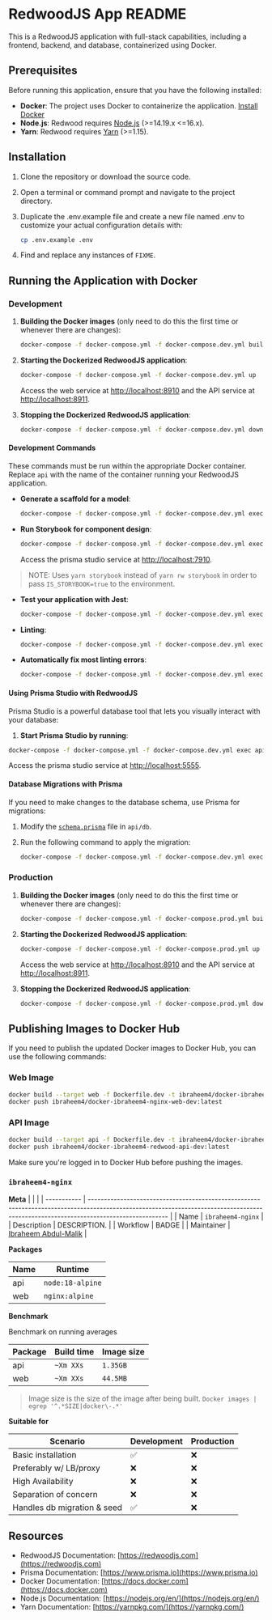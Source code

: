 # RedwoodJS App README

This is a RedwoodJS application with full-stack capabilities, including a frontend, backend, and database, containerized using Docker.

## Prerequisites

Before running this application, ensure that you have the following installed:

- **Docker**: The project uses Docker to containerize the application. [Install Docker](https://docs.docker.com/get-docker/)
- **Node.js**: Redwood requires [Node.js](https://nodejs.org/en/) (>=14.19.x <=16.x).
- **Yarn**: Redwood requires [Yarn](https://yarnpkg.com/) (>=1.15).

## Installation

1. Clone the repository or download the source code.
2. Open a terminal or command prompt and navigate to the project directory.
3. Duplicate the .env.example file and create a new file named .env to customize your actual configuration details with:

   ```bash
   cp .env.example .env
   ```

4. Find and replace any instances of `FIXME`.

## Running the Application with Docker

### Development

1. **Building the Docker images** (only need to do this the first time or whenever there are changes):

   ```bash
   docker-compose -f docker-compose.yml -f docker-compose.dev.yml build
   ```

2. **Starting the Dockerized RedwoodJS application**:

   ```bash
   docker-compose -f docker-compose.yml -f docker-compose.dev.yml up
   ```

   Access the web service at [http://localhost:8910](http://localhost:8910) and the API service at [http://localhost:8911](http://localhost:8911).

3. **Stopping the Dockerized RedwoodJS application**:

   ```bash
   docker-compose -f docker-compose.yml -f docker-compose.dev.yml down
   ```

#### Development Commands

These commands must be run within the appropriate Docker container. Replace `api` with the name of the container running your RedwoodJS application.

- **Generate a scaffold for a model**:

  ```bash
  docker-compose -f docker-compose.yml -f docker-compose.dev.yml exec api yarn redwood g scaffold post
  ```

- **Run Storybook for component design**:

  ```bash
  docker-compose -f docker-compose.yml -f docker-compose.dev.yml exec api yarn storybook
  ```

   Access the prisma studio service at [http://localhost:7910](http://localhost:7910).

> NOTE: Uses `yarn storybook` instead of `yarn rw storybook` in order to pass `IS_STORYBOOK=true` to the environment.

- **Test your application with Jest**:

  ```bash
  docker-compose -f docker-compose.yml -f docker-compose.dev.yml exec api yarn rw test
  ```

- **Linting**:

  ```bash
  docker-compose -f docker-compose.yml -f docker-compose.dev.yml exec api yarn rw lint
  ```

- **Automatically fix most linting errors**:

  ```bash
  docker-compose -f docker-compose.yml -f docker-compose.dev.yml exec api yarn rw lint --fix
  ```

#### Using Prisma Studio with RedwoodJS

Prisma Studio is a powerful database tool that lets you visually interact with your database:

1. **Start Prisma Studio by running**:

  ```bash
  docker-compose -f docker-compose.yml -f docker-compose.dev.yml exec api yarn rw prisma studio
  ```

   Access the prisma studio service at [http://localhost:5555](http://localhost:5555).

#### Database Migrations with Prisma

If you need to make changes to the database schema, use Prisma for migrations:

1. Modify the [`schema.prisma`](api/db/schema.prisma) file in `api/db`.
2. Run the following command to apply the migration:

   ```bash
   docker-compose -f docker-compose.yml -f docker-compose.dev.yml exec api yarn rw prisma migrate dev
   ```


### Production

1. **Building the Docker images** (only need to do this the first time or whenever there are changes):

   ```bash
   docker-compose -f docker-compose.yml -f docker-compose.prod.yml build
   ```

2. **Starting the Dockerized RedwoodJS application**:

    ```bash
    docker-compose -f docker-compose.yml -f docker-compose.prod.yml up
    ```

   Access the web service at [http://localhost:8910](http://localhost:8910) and the API service at [http://localhost:8911](http://localhost:8911).

3. **Stopping the Dockerized RedwoodJS application**:

   ```bash
   docker-compose -f docker-compose.yml -f docker-compose.prod.yml down
   ```

## Publishing Images to Docker Hub

   If you need to publish the updated Docker images to Docker Hub, you can use the following commands:

   ### Web Image

   ```bash
   docker build --target web -f Dockerfile.dev -t ibraheem4/docker-ibraheem4-nginx-web-dev:latest .
   docker push ibraheem4/docker-ibraheem4-nginx-web-dev:latest
   ```

   ### API Image

   ```bash
   docker build --target api -f Dockerfile.dev -t ibraheem4/docker-ibraheem4-redwood-api-dev:latest .
   docker push ibraheem4/docker-ibraheem4-redwood-api-dev:latest
   ```

   Make sure you're logged in to Docker Hub before pushing the images.

### `ibraheem4-nginx`

**Meta**
| | |
| ----------- | ------------------------------------------------------------------------------------------------------------------------------------------------------------------------------------ |
| Name | `ibraheem4-nginx` |
| Description | DESCRIPTION. |
| Workflow | BADGE |
| Maintainer | [Ibraheem Abdul-Malik](https://github.com/ibraheme4) |

**Packages**

| Name | Runtime          |
| ---- | ---------------- |
| api  | `node:18-alpine`  |
| web  | `nginx:alpine`   |

**Benchmark**

Benchmark on running averages

| Package | Build time | Image size |
| ------- | ---------- | ---------- |
| api     | `~Xm XXs`  | `1.35GB`    |
| web     | `~Xm XXs`  | `44.5MB`    |

> Image size is the size of the image after being built. `Docker images | egrep '^.*SIZE|docker\-.*' `

**Suitable for**

| Scenario                    | Development | Production |
| --------------------------- | ----------- | ---------- |
| Basic installation          | ✅          | ❌             |
| Preferably w/ LB/proxy      | ❌          | ❌         |
| High Availability           | ❌          | ❌         |
| Separation of concern       | ❌          | ❌         |
| Handles db migration & seed | ✅          | ❌         |

## Resources

- RedwoodJS Documentation: [https://redwoodjs.com](https://redwoodjs.com)
- Prisma Documentation: [https://www.prisma.io](https://www.prisma.io)
- Docker Documentation: [https://docs.docker.com](https://docs.docker.com)
- Node.js Documentation: [https://nodejs.org/en/](https://nodejs.org/en/)
- Yarn Documentation: [https://yarnpkg.com/](https://yarnpkg.com/)
